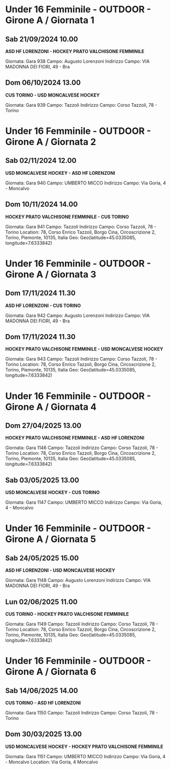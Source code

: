 # Under 16 Femminile - OUTDOOR  - Girone A / Giornata 1
## Sab 21/09/2024 10.00
**ASD HF LORENZONI - HOCKEY PRATO VALCHISONE FEMMINILE**

Giornata: Gara 938
Campo: Augusto Lorenzoni 
Indirizzo Campo:  VIA MADONNA DEI FIORI, 49 - Bra


## Dom 06/10/2024 13.00
**CUS TORINO - USD MONCALVESE HOCKEY**

Giornata: Gara 939
Campo: Tazzoli 
Indirizzo Campo:  Corso Tazzoli, 78 - Torino

# Under 16 Femminile - OUTDOOR  - Girone A / Giornata 2
## Sab 02/11/2024 12.00
**USD MONCALVESE HOCKEY - ASD HF LORENZONI**

Giornata: Gara 940
Campo: UMBERTO MICCO 
Indirizzo Campo:  Via Goria, 4 - Moncalvo


## Dom 10/11/2024 14.00
**HOCKEY PRATO VALCHISONE FEMMINILE - CUS TORINO**

Giornata: Gara 941
Campo: Tazzoli 
Indirizzo Campo:  Corso Tazzoli, 78 - Torino
Location: 78, Corso Enrico Tazzoli, Borgo Cina, Circoscrizione 2, Torino, Piemonte, 10135, Italia
Geo: Geo(latitude=45.0335085, longitude=7.6333842)

# Under 16 Femminile - OUTDOOR  - Girone A / Giornata 3
## Dom 17/11/2024 11.30
**ASD HF LORENZONI - CUS TORINO**

Giornata: Gara 942
Campo: Augusto Lorenzoni 
Indirizzo Campo:  VIA MADONNA DEI FIORI, 49 - Bra


## Dom 17/11/2024 11.30
**HOCKEY PRATO VALCHISONE FEMMINILE - USD MONCALVESE HOCKEY**

Giornata: Gara 943
Campo: Tazzoli 
Indirizzo Campo:  Corso Tazzoli, 78 - Torino
Location: 78, Corso Enrico Tazzoli, Borgo Cina, Circoscrizione 2, Torino, Piemonte, 10135, Italia
Geo: Geo(latitude=45.0335085, longitude=7.6333842)

# Under 16 Femminile - OUTDOOR  - Girone A / Giornata 4
## Dom 27/04/2025 13.00
**HOCKEY PRATO VALCHISONE FEMMINILE - ASD HF LORENZONI**

Giornata: Gara 1146
Campo: Tazzoli 
Indirizzo Campo:  Corso Tazzoli, 78 - Torino
Location: 78, Corso Enrico Tazzoli, Borgo Cina, Circoscrizione 2, Torino, Piemonte, 10135, Italia
Geo: Geo(latitude=45.0335085, longitude=7.6333842)


## Sab 03/05/2025 13.00
**USD MONCALVESE HOCKEY - CUS TORINO**

Giornata: Gara 1147
Campo: UMBERTO MICCO 
Indirizzo Campo:  Via Goria, 4 - Moncalvo

# Under 16 Femminile - OUTDOOR  - Girone A / Giornata 5
## Sab 24/05/2025 15.00
**ASD HF LORENZONI - USD MONCALVESE HOCKEY**

Giornata: Gara 1148
Campo: Augusto Lorenzoni 
Indirizzo Campo:  VIA MADONNA DEI FIORI, 49 - Bra


## Lun 02/06/2025 11.00
**CUS TORINO - HOCKEY PRATO VALCHISONE FEMMINILE**

Giornata: Gara 1149
Campo: Tazzoli 
Indirizzo Campo:  Corso Tazzoli, 78 - Torino
Location: 78, Corso Enrico Tazzoli, Borgo Cina, Circoscrizione 2, Torino, Piemonte, 10135, Italia
Geo: Geo(latitude=45.0335085, longitude=7.6333842)

# Under 16 Femminile - OUTDOOR  - Girone A / Giornata 6
## Sab 14/06/2025 14.00
**CUS TORINO - ASD HF LORENZONI**

Giornata: Gara 1150
Campo: Tazzoli 
Indirizzo Campo:  Corso Tazzoli, 78 - Torino


## Dom 30/03/2025 13.00
**USD MONCALVESE HOCKEY - HOCKEY PRATO VALCHISONE FEMMINILE**

Giornata: Gara 1151
Campo: UMBERTO MICCO 
Indirizzo Campo:  Via Goria, 4 - Moncalvo
Location:  Via Goria, 4 Moncalvo

